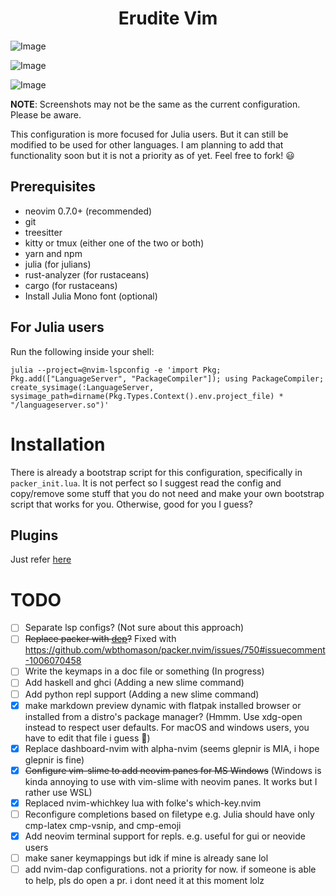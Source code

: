 <div align="center"><h1> Erudite Vim </h1></div>

![Image](https://github.com/uncomfyhalomacro/erudite-vim/blob/main/screenshots/screenshot_new.png)

![Image](https://github.com/uncomfyhalomacro/erudite-vim/blob/main/screenshots/screenshot_whichkey.png)

![Image](https://github.com/uncomfyhalomacro/erudite-vim/blob/main/screenshots/full_setup.png)

**NOTE**: Screenshots may not be the same as the current configuration. Please be aware.

This configuration is more focused for Julia users. But it can still be modified to be used for other languages. I am
planning to add that functionality soon but it is not a priority as of yet. Feel free to fork! :smiley:

## Prerequisites

- neovim 0.7.0+ (recommended)
- git
- treesitter 
- kitty or tmux (either one of the two or both)
- yarn and npm
- julia (for julians)
- rust-analyzer (for rustaceans)
- cargo (for rustaceans)
- Install Julia Mono font (optional)

## For Julia users

Run the following inside your shell:

```shell
julia --project=@nvim-lspconfig -e 'import Pkg; Pkg.add(["LanguageServer", "PackageCompiler"]); using PackageCompiler; create_sysimage(:LanguageServer, sysimage_path=dirname(Pkg.Types.Context().env.project_file) * "/languageserver.so")'
```

# Installation

There is already a bootstrap script for this configuration, specifically in
`packer_init.lua`. It is not perfect so I suggest read the config and
copy/remove some stuff that you do not need and make your own bootstrap script
that works for you. Otherwise, good for you I guess?

## Plugins

Just refer [here](https://github.com/uncomfyhalomacro/erudite-vim/blob/3b83f6d9d82c6f159bc180832584ec25c54a9d04/lua/run_packer/packer_init.lua#L25-L446)

# TODO

- [ ] Separate lsp configs? (Not sure about this approach)
- [ ] ~~Replace packer with [dep](https://github.com/chiyadev/dep)?~~ Fixed with
  https://github.com/wbthomason/packer.nvim/issues/750#issuecomment-1006070458
- [ ] Write the keymaps in a doc file or something (In progress)
- [ ] Add haskell and ghci (Adding a new slime command)
- [ ] Add python repl support (Adding a new slime command)
- [x] make markdown preview dynamic with flatpak installed browser or installed
  from a distro's package manager? (Hmmm. Use xdg-open instead to respect user defaults. For macOS and windows users,
  you have to edit that file i guess :woozy_face:)
- [x] Replace dashboard-nvim with alpha-nvim (seems glepnir is MIA, i hope
  glepnir is fine)
- [x] ~~Configure vim-slime to add neovim panes for MS Windows~~ (Windows is kinda annoying to use with vim-slime with
  neovim panes. It works but I rather use WSL)
- [x] Replaced nvim-whichkey lua with folke's which-key.nvim
- [ ] Reconfigure completions based on filetype e.g. Julia should have only cmp-latex cmp-vsnip, and cmp-emoji
- [x] Add neovim terminal support for repls. e.g. useful for gui or neovide users
- [ ] make saner keymappings but idk if mine is already sane lol
- [ ] add nvim-dap configurations. not a priority for now. if someone is able to help, pls do open a pr. i dont need it at this moment lolz
